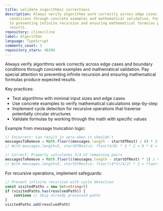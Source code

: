 ```yaml
---
title: validate algorithmic correctness
description: Always verify algorithms work correctly across edge cases and boundary
  conditions through concrete examples and mathematical validation. Pay special attention
  to preventing infinite recursion and ensuring mathematical formulas produce expected
  results.
repository: cline/cline
label: Algorithms
language: TypeScript
comments_count: 3
repository_stars: 48299
---
```


Always verify algorithms work correctly across edge cases and boundary conditions through concrete examples and mathematical validation. Pay special attention to preventing infinite recursion and ensuring mathematical formulas produce expected results.

Key practices:
- Test algorithms with minimal input sizes and edge cases
- Use concrete examples to verify mathematical calculations step-by-step
- Implement cycle detection for recursive operations that traverse potentially circular structures
- Validate formulas by working through the math with specific values

Example from message truncation logic:
```typescript
// Incorrect: Can result in zero when it shouldn't
messagesToRemove = Math.floor((messages.length - startOfRest) / 8) * 3 * 2
// With messages.length=5, startOfRest=1: floor(4/8) * 3 * 2 = 0 * 6 = 0

// Correct: Properly calculates 3/4 of remaining pairs  
messagesToRemove = Math.floor(((messages.length - startOfRest) * 3) / 4 / 2) * 2
// With messages.length=5, startOfRest=1: floor((4*3)/4/2) * 2 = floor(1.5) * 2 = 2
```

For recursive operations, implement safeguards:
```typescript
// Prevent infinite recursion with cycle detection
const visitedPaths = new Set<string>()
if (visitedPaths.has(resolvedPath)) {
    continue // Skip already processed paths
}
visitedPaths.add(resolvedPath)
```